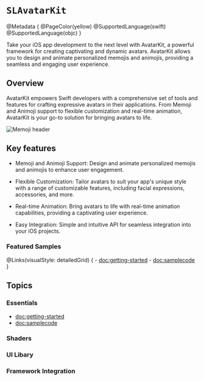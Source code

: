 # ``SLAvatarKit``

@Metadata {
    @PageColor(yellow)
    @SupportedLanguage(swift) 
    @SupportedLanguage(objc) 
}

Take your iOS app development to the next level with AvatarKit, a powerful framework for creating captivating and dynamic avatars. AvatarKit allows you to design and animate personalized memojis and animojis, providing a seamless and engaging user experience.


## Overview

AvatarKit empowers Swift developers with a comprehensive set of tools and features for crafting expressive avatars in their applications. From Memoji and Animoji support to flexible customization and real-time animation, AvatarKit is your go-to solution for bringing avatars to life.

![Memoji header](memojis-header)

## Key features

- Memoji and Animoji Support: Design and animate personalized memojis and animojis to enhance user engagement.

- Flexible Customization: Tailor avatars to suit your app's unique style with a range of customizable features, including facial expressions, accessories, and more.

- Real-time Animation: Bring avatars to life with real-time animation capabilities, providing a captivating user experience.

- Easy Integration: Simple and intuitive API for seamless integration into your iOS projects.

### Featured Samples
@Links(visualStyle: detailedGrid) {
    - <doc:getting-started>
    - <doc:samplecode>
}

## Topics

### Essentials

- <doc:getting-started>
- <doc:samplecode>

### Shaders

### UI Libary

### Framework Integration


